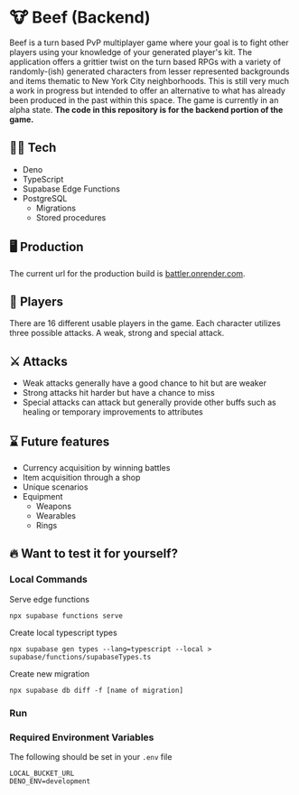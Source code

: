 # 🐮 Beef (Backend)

Beef is a turn based PvP multiplayer game where your goal is to fight other players using your knowledge of your generated player's kit. The application offers a grittier twist on the turn based RPGs with a variety of randomly-(ish) generated characters from lesser represented backgrounds and items thematic to New York City neighborhoods. This is still very much a work in progress but intended to offer an alternative to what has already been produced in the past within this space. The game is currently in an alpha state. **The code in this repository is for the backend portion of the game.**

## 🧑‍💻 Tech

- Deno
- TypeScript
- Supabase Edge Functions
- PostgreSQL
  - Migrations
  - Stored procedures

## 🖥️ Production

The current url for the production build is [battler.onrender.com](http://battler.onrender.com).

## 👤 Players

There are 16 different usable players in the game. Each character utilizes three possible attacks. A weak, strong and special attack.

## ⚔️ Attacks

- Weak attacks generally have a good chance to hit but are weaker
- Strong attacks hit harder but have a chance to miss
- Special attacks can attack but generally provide other buffs such as healing or temporary improvements to attributes

## ⌛️ Future features

- Currency acquisition by winning battles
- Item acquisition through a shop
- Unique scenarios
- Equipment
  - Weapons
  - Wearables
  - Rings

## 🔥 Want to test it for yourself?

### Local Commands

Serve edge functions

```
npx supabase functions serve
```

Create local typescript types

```
npx supabase gen types --lang=typescript --local > supabase/functions/supabaseTypes.ts
```

Create new migration

```
npx supabase db diff -f [name of migration]
```


### Run

### Required Environment Variables

The following should be set in your `.env` file

```
LOCAL_BUCKET_URL
DENO_ENV=development
```
